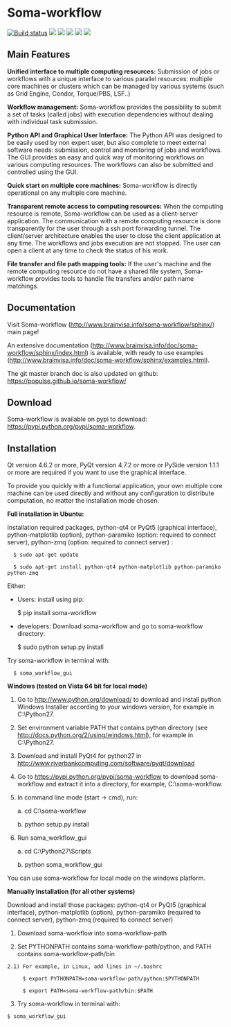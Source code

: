 # Soma-workflow
[//]: [![](https://travis-ci.com/populse/soma-workflow.svg?branch=master)](https://travis-ci.com/populse/soma-workflow)
[![Build status](https://ci.appveyor.com/api/projects/status/9n7jp4p3eenv1o24/branch/master?svg=true)](https://ci.appveyor.com/project/denisri/soma-workflow-87l7c/branch/master)
[![](https://codecov.io/github/populse/soma-workflow/coverage.svg?branch=master)](https://codecov.io/github/populse/soma-workflow)
[![](https://img.shields.io/badge/license-CeCILL--B-blue.svg)](https://github.com/populse/soma-workflow/blob/master/LICENSE.en)
[![](https://img.shields.io/pypi/v/soma-workflow.svg)](https://pypi.python.org/pypi/soma-workflow/)
[![](https://img.shields.io/badge/python-3.6%2C%203.7%2C%203.8%2C%203.9%2C%203.10%2C%203.11-yellow.svg)](#)
[![](https://img.shields.io/badge/platform-Linux%2C%20OSX%2C%20Windows-orange.svg)](#)


Main Features
-------------

  **Unified interface to multiple computing resources:** 
    Submission of jobs or workflows with a unique interface to various 
    parallel resources: multiple core machines or clusters which can be 
    managed by various systems (such as Grid Engine, Condor, Torque/PBS, LSF..)

  **Workflow management:**
    Soma-workflow provides the possibility to submit a set of tasks (called jobs) 
    with execution dependencies without dealing with individual task submission.

  **Python API and Graphical User Interface:**
    The Python API was designed to be easily used by non expert user, but also
    complete to meet external software needs: submission, control and monitoring 
    of jobs and workflows. The GUI provides an easy and quick way of monitoring 
    workflows on various computing resources. The workflows can also be 
    submitted and controlled using the GUI.

  **Quick start on multiple core machines:**
    Soma-workflow is directly operational on any multiple core machine. 
    
  **Transparent remote access to computing resources:** 
    When the computing resource is remote, Soma-workflow can be used as a 
    client-server application. The communication with a remote computing 
    resource is done transparently for the user through a ssh port forwarding 
    tunnel. The client/server architecture enables the user to close the client 
    application at any time. The workflows and jobs execution are not stopped. 
    The user can open a client at any time to check the status of his 
    work.

  **File transfer and file path mapping tools:** 
    If the user's machine and the remote computing resource do not have a shared 
    file system, Soma-workflow provides tools to handle file transfers and/or 
    path name matchings.

Documentation
-------------

  Visit Soma-workflow (http://www.brainvisa.info/soma-workflow/sphinx/) main page!

  An extensive documentation (http://www.brainvisa.info/doc/soma-workflow/sphinx/index.html) is available,
  with ready to use examples (http://www.brainvisa.info/doc/soma-workflow/sphinx/examples.html).
  
  The git master branch doc is also updated on github: https://populse.github.io/soma-workflow/


Download
--------

  Soma-workflow is available on pypi to download: https://pypi.python.org/pypi/soma-workflow.


Installation
------------

  Qt version 4.6.2 or more, PyQt version 4.7.2 or more or PySide version 1.1.1 or
  more are required if you want to use the graphical interface. 

  To provide you quickly with a functional application, your own multiple core 
  machine can be used directly and without any configuration to distribute 
  computation, no matter the installation mode chosen.


  **Full installation in Ubuntu:**
  
  Installation required packages,
  python-qt4 or PyQt5 (graphical interface), 
  python-matplotlib (option), 
  python-paramiko (option: required to connect server), 
  python-zmq (option: required to connect server) :
      
      $ sudo apt-get update

      $ sudo apt-get install python-qt4 python-matplotlib python-paramiko python-zmq
      
  Either:
  * Users: install using pip:
     
      $ pip install soma-workflow

  * developers: Download soma-workflow and go to soma-workflow directory:
      
      $ sudo python setup.py install

  Try soma-workflow in terminal with:
      
      $ soma_workflow_gui

  **Windows (tested on Vista 64 bit for local mode)**

  1) Go to http://www.python.org/download/ to download and install python Windows Installer according to your windows version, for example in C:\Python27.

  2) Set environment variable PATH that contains python directory (see http://docs.python.org/2/using/windows.html), for example in C:\Python27.

  3) Download and install PyQt4 for python27 in http://www.riverbankcomputing.com/software/pyqt/download
 
  4) Go to https://pypi.python.org/pypi/soma-workflow to download soma-workflow and extract it into a directory, for example, C:\soma-workflow.

  5) In command line mode (start -> cmd), run:

     a. cd C:\soma-workflow

     b. python setup.py install

  6) Run soma_workflow_gui

     a. cd C:\Python27\Scripts

     b. python soma_workflow_gui
    
  You can use soma-workflow for local mode on the windows platform.

  **Manually Installation (for all other systems)**

  Download and install those packages: 
     python-qt4 or PyQt5 (graphical interface), 
     python-matplotlib (option), 
     python-paramiko (required to connect server), 
     python-zmq (required to connect server)   
  
  1) Download soma-workflow into soma-workflow-path

  2) Set PYTHONPATH contains soma-workflow-path/python, and PATH contains soma-workflow-path/bin

    2.1) For example, in Linux, add lines in ~/.bashrc
        
         $ export PYTHONPATH=soma-workflow-path/python:$PYTHONPATH

         $ export PATH=soma-workflow-path/bin:$PATH

  3) Try soma-workflow in terminal with:

    $ soma_workflow_gui 
